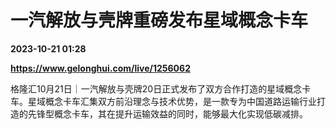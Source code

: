 # 一汽解放与壳牌重磅发布星域概念卡车

**2023-10-21 01:28**

**https://www.gelonghui.com/live/1256062**

格隆汇10月21日｜一汽解放与壳牌20日正式发布了双方合作打造的星域概念卡车。星域概念卡车汇集双方前沿理念与技术优势，是一款专为中国道路运输行业打造的先锋型概念卡车，其在提升运输效益的同时，能够最大化实现低碳减排。